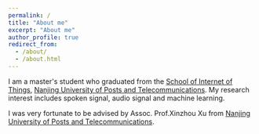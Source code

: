 ```yaml
---
permalink: /
title: "About me"
excerpt: "About me"
author_profile: true
redirect_from: 
  - /about/
  - /about.html
---
```


I am a master's student who graduated from the [School of Internet of Things](https://ciot.njupt.edu.cn/), [Nanjing University of Posts and Telecommunications](https://www.njupt.edu.cn/). My research interest includes spoken signal, audio signal and machine learning.

I was very fortunate to be advised by Assoc. Prof.Xinzhou Xu from [Nanjing University of Posts and Telecommunications](https://www.njupt.edu.cn/).
